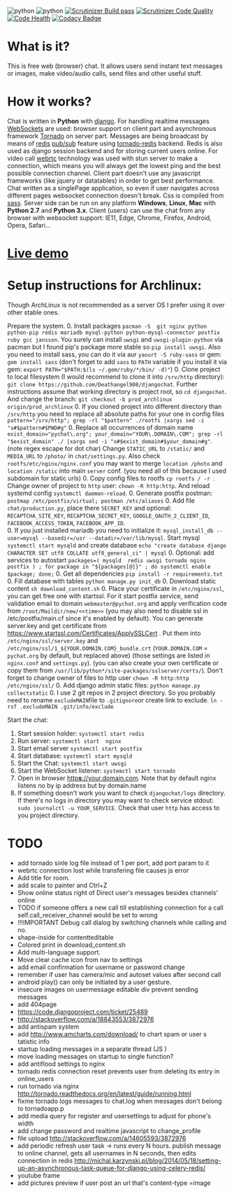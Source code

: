 ![python](https://img.shields.io/badge/python-2.7%2C%203.x-blue.svg) ![python](https://img.shields.io/badge/django-1.7--1.9-blue.svg) [![Scrutinizer Build pass](https://scrutinizer-ci.com/g/Deathangel908/djangochat/badges/build.png)](https://scrutinizer-ci.com/g/Deathangel908/djangochat) [![Scrutinizer Code Quality](https://scrutinizer-ci.com/g/Deathangel908/djangochat/badges/quality-score.png?b=master)](https://scrutinizer-ci.com/g/Deathangel908/djangochat/?branch=master) [![Code Health](https://landscape.io/github/Deathangel908/djangochat/master/landscape.svg?style=flat)](https://landscape.io/github/Deathangel908/djangochat/master) [![Codacy Badge](https://www.codacy.com/project/badge/b508fef8efba4a5f8b5e8411c0803af5)](https://www.codacy.com/public/nightmarequake/djangochat)

What is it?
==============
This is free web (browser) chat. It allows users send instant text messages or images, make video/audio calls, send files and other useful stuff.

How it works?
==============
Chat is written in **Python** with [django](https://www.djangoproject.com/). For handling realtime messages [WebSockets](https://en.wikipedia.org/wiki/WebSocket) are used: browser support on client part and asynchronous framework [Tornado](http://www.tornadoweb.org/) on server part. Messages are being broadcast by means of [redis](http://redis.io/) [pub/sub](http://en.wikipedia.org/wiki/Publish%E2%80%93subscribe_pattern) feature using [tornado-redis](https://github.com/leporo/tornado-redis) backend. Redis is also used as django session backend and for storing current users online.  For video call [webrtc](https://webrtc.org/) technology was used with stun server to make a connection, which means you will always get the lowest ping and the best possible connection channel. Client part doesn't use any javascript frameworks (like jquery or datatables) in order to get best performance. Chat written as a singlePage application, so even if user navigates across different pages websocket connection doesn't break. Css is compiled from [sass](http://sass-lang.com/guide). Server side can be run on any platform **Windows**, **Linux**, **Mac** with **Python 2.7** and **Python 3.x**. Client (users) can use the chat from any browser with websocket support: IE11, Edge, Chrome, Firefox, Android, Opera, Safari...

[Live demo](http://pychat.org/)
================

Setup instructions for Archlinux:
================================

Though ArchLinux is not recommended as a server OS I prefer using it over other stable ones.
  
Prepare the system.
 0. Install packages `pacman -S  git nginx python python-pip redis mariadb mysql-python python-mysql-connector postfix ruby gcc jansson`. You surely can install `uwsgi` and `uwsgi-plugin-python` via pacman but I found pip's package more stable so `pip install uwsgi`. Also you need to install sass, you can do it via aur `yaourt -S ruby-sass` or gem: `gem install sass` (don't forget to add `sass` to `PATH` variable if you install it via gem: `export PATH="$PATH:$(ls ~/.gem/ruby/*/bin/ -d)"`)
 0. Clone project to local filesystem (I would recommend to clone it into `/srv/http` directory): `git clone https://github.com/Deathangel908/djangochat`. Further instructions assume that working directory is project root, so `cd djangochat`. And change the branch: `git checkout -b prod_archlinux origin/prod_archlinux`
 0. If you cloned project into different directory than `/srv/http` you need to replace all absolute paths for your one in config files `pattern="/srv/http"; grep -rl "$pattern" ./rootfs |xargs sed -i "s#$pattern#$PWD#g"` 
 0. Replace all occurrences of domain name `exist_domain="pychat\.org"; your_domain="YOUR\.DOMAIN\.COM"; grep -rl "$exist_domain" ./ |xargs sed -i "s#$exist_domain#$your_domain#g"`. (note regex escape for dot char) Change `STATIC_URL` to `/static/` and `MEDIA_URL` to `/photo/` in `chat/settings.py`. Also check `rootfs/etc/nginx/nginx.conf` you may want to merge `location /photo` and `location /static` into main `server` conf. (you need all of this because I used subdomain for static urls)
 0. Copy config files to rootfs `cp rootfs / -r `. Change owner of project to `http` user: `chown -R http:http`. And reload systemd config `systemctl daemon-reload`. 
 0.  Generate postfix postman: `postmap /etc/postfix/virtual; postman /etc/aliases`
 0. Add file `chat/production.py`, place there `SECRET_KEY` and optional: `RECAPTCHA_SITE_KEY`, `RECAPTCHA_SECRET_KEY`, `GOOGLE_OAUTH_2_CLIENT_ID`, `FACEBOOK_ACCESS_TOKEN`, `FACEBOOK_APP_ID`.  
 0. If you just installed mariadb you need to initialize it: `mysql_install_db --user=mysql --basedir=/usr --datadir=/var/lib/mysql`. Start mysql `systemctl start mysqld` and create database `echo "create database django CHARACTER SET utf8 COLLATE utf8_general_ci" | mysql`
 0. Optional: add services to autostart  `packages=( mysqld  redis uwsgi tornado nginx postfix ) ; for package in "${packages[@]}" ; do systemctl enable $package; done;`
 0. Get all dependencies `pip install -r requirements.txt`
 0. Fill database with tables `python manage.py init_db`
 0. Download static content `sh download_content.sh`
 0. Place your certificate in `/etc/nginx/ssl`, you can get free one with startssl. For it start postfix service, send validation email to domain `webmaster@pychat.org` and apply verification code from `/root/Maildir/new/<<time>>` (you may also need to  disable ssl in /etc/postfix/main.cf since it's enabled by default). You can generate server.key and get certificate from  https://www.startssl.com/Certificates/ApplySSLCert . Put them into  `/etc/nginx/ssl/server.key` and `/etc/nginx/ssl/1_${YOUR.DOMAIN.COM}_bundle.crt` (`YOUR.DOMAIN.COM` = `pychat.org` by default, but replaced above) (those settings are listed in `nginx.conf` and `settings.py`). (you can also create your own certificate or copy them from `/usr/lib/python*/site-packages/sslserver/certs/`). Don't forget to change owner of files to http user `chown -R http:http /etc/nginx/ssl/`
 0. Add django admin static files: `python manage.py collectstatic`
 0. I use 2 git repos in 2 project directory. So you probably need to rename `excludeMAIN`file to `.gitignore`or create link to exclude. `ln -rsf .excludeMAIN .git/info/exclude`

Start the chat:
 1. Start session holder: `systemctl start redis`
 1. Run server: `systemctl start  nginx`
 1. Start email server `systemctl start postfix`
 1. Start database: `systemctl start mysqld`
 1. Start the Chat: `systemctl start uwsgi`
 1. Start the WebSocket listener: `systemctl start tornado`
 1. Open in browser [http**s**://your.domain.com](https://127.0.0.1). Note that by default nginx listens no by ip address but by domain.name
 1. If something doesn't work you want to check `djangochat/logs` directory. If there's no logs in directory you may want to check service stdout: `sudo journalctl -u YOUR_SERVICE`. Check that user `http` has access to you project directory.

# TODO
* add tornado sinle log file instead of 1 per port, add port param to it
* webrtc connection lost while transfering file causes js error
* Add title for room. 
* add scale to painter and Ctrl+Z
* Show online status right of Direct user's messages besides channels' online 
* TODO if someone offers a new call till establishing connection for a call self.call_receiver_channel would be set to wrong
* !!!IMPORTANT Debug call dialog by switching channels while calling and no.
* shape-inside for contentteditable 
* Colored print in download_content.sh
* Add multi-language support. 
* Move clear cache icon from nav to settings
* add email confirmation for username or password change
* remember if user has camera/mic and autoset values after second call
* android play() can only be initiated by a user gesture.
* insecure images on usermessage editable div prevent sending messages
* add 404page
* https://code.djangoproject.com/ticket/25489
* http://stackoverflow.com/a/18843553/3872976
* add antispam system
* add http://www.amcharts.com/download/ to chart spam or user s  tatistic info
* startup loading messages in a separate thread (JS )
* move loading messages on startup to single function? 
* add antiflood settings to nginx
* tornado redis connection reset prevents user from deleting its entry in online_users
* run tornado via nginx http://tornado.readthedocs.org/en/latest/guide/running.html
* fixme tornado logs messages to chat.log when messages don't belong to tornadoapp.p
* add media query for register and usersettings to adjust for phone's width
* add change password and realtime javascript to change_profile
* file upload http://stackoverflow.com/a/14605593/3872976
* add periodic refresh user task -> runs every N hours. publish message to online channel, gets all usernames in N seconds, then edits connection in redis http://michal.karzynski.pl/blog/2014/05/18/setting-up-an-asynchronous-task-queue-for-django-using-celery-redis/ 
* youtube frame
* add pictures preview if user post an url that's content-type =image
